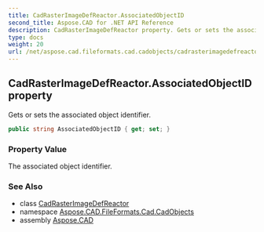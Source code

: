 ```yaml
---
title: CadRasterImageDefReactor.AssociatedObjectID
second_title: Aspose.CAD for .NET API Reference
description: CadRasterImageDefReactor property. Gets or sets the associated object identifier
type: docs
weight: 20
url: /net/aspose.cad.fileformats.cad.cadobjects/cadrasterimagedefreactor/associatedobjectid/
---
```

## CadRasterImageDefReactor.AssociatedObjectID property

Gets or sets the associated object identifier.

```csharp
public string AssociatedObjectID { get; set; }
```

### Property Value

The associated object identifier.

### See Also

* class [CadRasterImageDefReactor](../)
* namespace [Aspose.CAD.FileFormats.Cad.CadObjects](../../cadrasterimagedefreactor/)
* assembly [Aspose.CAD](../../../)


